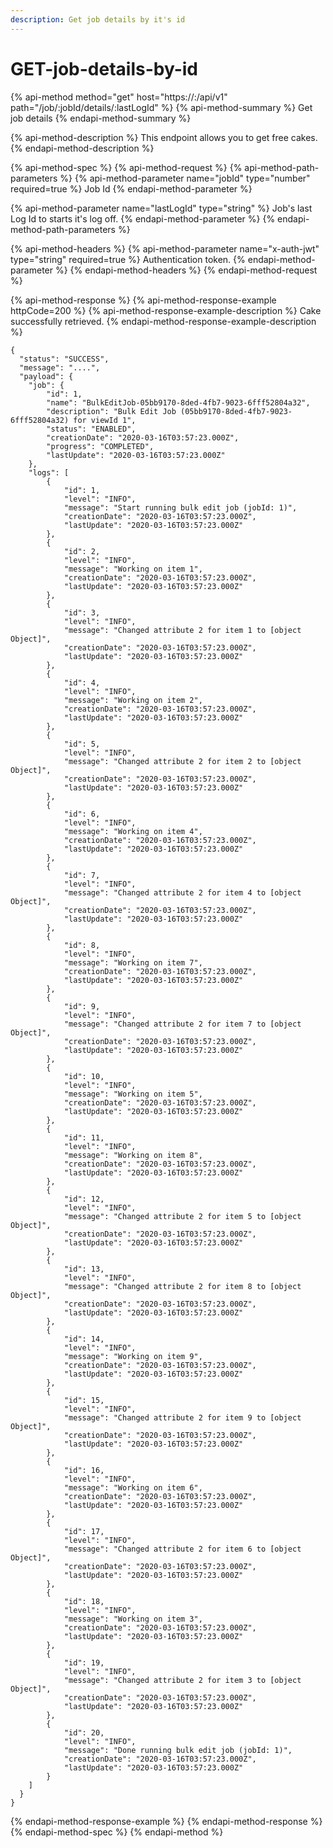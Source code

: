```yaml
---
description: Get job details by it's id
---
```


# GET-job-details-by-id

{% api-method method="get" host="https://<host>:<port>/api/v1" path="/job/:jobId/details/:lastLogId" %}
{% api-method-summary %}
Get job details
{% endapi-method-summary %}

{% api-method-description %}
This endpoint allows you to get free cakes.
{% endapi-method-description %}

{% api-method-spec %}
{% api-method-request %}
{% api-method-path-parameters %}
{% api-method-parameter name="jobId" type="number" required=true %}
Job Id
{% endapi-method-parameter %}

{% api-method-parameter name="lastLogId" type="string" %}
Job's last Log Id to starts it's log off.
{% endapi-method-parameter %}
{% endapi-method-path-parameters %}

{% api-method-headers %}
{% api-method-parameter name="x-auth-jwt" type="string" required=true %}
Authentication token.
{% endapi-method-parameter %}
{% endapi-method-headers %}
{% endapi-method-request %}

{% api-method-response %}
{% api-method-response-example httpCode=200 %}
{% api-method-response-example-description %}
Cake successfully retrieved.
{% endapi-method-response-example-description %}

```
{
  "status": "SUCCESS",
  "message": "....",
  "payload": {
    "job": {
        "id": 1,
        "name": "BulkEditJob-05bb9170-8ded-4fb7-9023-6fff52804a32",
        "description": "Bulk Edit Job (05bb9170-8ded-4fb7-9023-6fff52804a32) for viewId 1",
        "status": "ENABLED",
        "creationDate": "2020-03-16T03:57:23.000Z",
        "progress": "COMPLETED",
        "lastUpdate": "2020-03-16T03:57:23.000Z"
    },
    "logs": [
        {
            "id": 1,
            "level": "INFO",
            "message": "Start running bulk edit job (jobId: 1)",
            "creationDate": "2020-03-16T03:57:23.000Z",
            "lastUpdate": "2020-03-16T03:57:23.000Z"
        },
        {
            "id": 2,
            "level": "INFO",
            "message": "Working on item 1",
            "creationDate": "2020-03-16T03:57:23.000Z",
            "lastUpdate": "2020-03-16T03:57:23.000Z"
        },
        {
            "id": 3,
            "level": "INFO",
            "message": "Changed attribute 2 for item 1 to [object Object]",
            "creationDate": "2020-03-16T03:57:23.000Z",
            "lastUpdate": "2020-03-16T03:57:23.000Z"
        },
        {
            "id": 4,
            "level": "INFO",
            "message": "Working on item 2",
            "creationDate": "2020-03-16T03:57:23.000Z",
            "lastUpdate": "2020-03-16T03:57:23.000Z"
        },
        {
            "id": 5,
            "level": "INFO",
            "message": "Changed attribute 2 for item 2 to [object Object]",
            "creationDate": "2020-03-16T03:57:23.000Z",
            "lastUpdate": "2020-03-16T03:57:23.000Z"
        },
        {
            "id": 6,
            "level": "INFO",
            "message": "Working on item 4",
            "creationDate": "2020-03-16T03:57:23.000Z",
            "lastUpdate": "2020-03-16T03:57:23.000Z"
        },
        {
            "id": 7,
            "level": "INFO",
            "message": "Changed attribute 2 for item 4 to [object Object]",
            "creationDate": "2020-03-16T03:57:23.000Z",
            "lastUpdate": "2020-03-16T03:57:23.000Z"
        },
        {
            "id": 8,
            "level": "INFO",
            "message": "Working on item 7",
            "creationDate": "2020-03-16T03:57:23.000Z",
            "lastUpdate": "2020-03-16T03:57:23.000Z"
        },
        {
            "id": 9,
            "level": "INFO",
            "message": "Changed attribute 2 for item 7 to [object Object]",
            "creationDate": "2020-03-16T03:57:23.000Z",
            "lastUpdate": "2020-03-16T03:57:23.000Z"
        },
        {
            "id": 10,
            "level": "INFO",
            "message": "Working on item 5",
            "creationDate": "2020-03-16T03:57:23.000Z",
            "lastUpdate": "2020-03-16T03:57:23.000Z"
        },
        {
            "id": 11,
            "level": "INFO",
            "message": "Working on item 8",
            "creationDate": "2020-03-16T03:57:23.000Z",
            "lastUpdate": "2020-03-16T03:57:23.000Z"
        },
        {
            "id": 12,
            "level": "INFO",
            "message": "Changed attribute 2 for item 5 to [object Object]",
            "creationDate": "2020-03-16T03:57:23.000Z",
            "lastUpdate": "2020-03-16T03:57:23.000Z"
        },
        {
            "id": 13,
            "level": "INFO",
            "message": "Changed attribute 2 for item 8 to [object Object]",
            "creationDate": "2020-03-16T03:57:23.000Z",
            "lastUpdate": "2020-03-16T03:57:23.000Z"
        },
        {
            "id": 14,
            "level": "INFO",
            "message": "Working on item 9",
            "creationDate": "2020-03-16T03:57:23.000Z",
            "lastUpdate": "2020-03-16T03:57:23.000Z"
        },
        {
            "id": 15,
            "level": "INFO",
            "message": "Changed attribute 2 for item 9 to [object Object]",
            "creationDate": "2020-03-16T03:57:23.000Z",
            "lastUpdate": "2020-03-16T03:57:23.000Z"
        },
        {
            "id": 16,
            "level": "INFO",
            "message": "Working on item 6",
            "creationDate": "2020-03-16T03:57:23.000Z",
            "lastUpdate": "2020-03-16T03:57:23.000Z"
        },
        {
            "id": 17,
            "level": "INFO",
            "message": "Changed attribute 2 for item 6 to [object Object]",
            "creationDate": "2020-03-16T03:57:23.000Z",
            "lastUpdate": "2020-03-16T03:57:23.000Z"
        },
        {
            "id": 18,
            "level": "INFO",
            "message": "Working on item 3",
            "creationDate": "2020-03-16T03:57:23.000Z",
            "lastUpdate": "2020-03-16T03:57:23.000Z"
        },
        {
            "id": 19,
            "level": "INFO",
            "message": "Changed attribute 2 for item 3 to [object Object]",
            "creationDate": "2020-03-16T03:57:23.000Z",
            "lastUpdate": "2020-03-16T03:57:23.000Z"
        },
        {
            "id": 20,
            "level": "INFO",
            "message": "Done running bulk edit job (jobId: 1)",
            "creationDate": "2020-03-16T03:57:23.000Z",
            "lastUpdate": "2020-03-16T03:57:23.000Z"
        }
    ]
  }
}
```
{% endapi-method-response-example %}
{% endapi-method-response %}
{% endapi-method-spec %}
{% endapi-method %}



